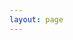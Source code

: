 ```yaml
---
layout: page
---
```

<script setup>
import {
  VPTeamPage,
  VPTeamPageTitle,
  VPTeamMembers
} from 'vitepress/theme'

const members = [
    {
    avatar: '/github/AW-CRK14.png',
    name: 'AW-CRK14',
    title: '发起者',
    links: [
      { icon: 'github', link: 'https://github.com/AW-CRK14' },
    ]
  },
  {
    avatar: '/github/kitUIN.png',
    name: 'kitUIN',
    title: '贡献者',
    links: [
      { icon: 'github', link: 'https://github.com/kitUIN' },
    ]
  }
  
]
</script>

<VPTeamPage>
  <VPTeamPageTitle>
    <template #title>
      文档编写团队
    </template>
    <template #lead>
      感谢以下成员为文档编写做出的贡献
    </template>
  </VPTeamPageTitle>
  <VPTeamMembers size="small"
    :members="members"
  />
</VPTeamPage>